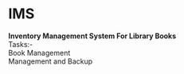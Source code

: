 # IMS
**Inventory Management System For Library Books**
<br>
Tasks:-
<br>
Book Management
<br>
Management and Backup
